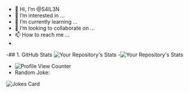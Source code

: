 - 👋 Hi, I’m @S4lL3N
- 👀 I’m interested in ...
- 🌱 I’m currently learning ...
- 💞️ I’m looking to collaborate on ...
- 📫 How to reach me ...
-
-## 1. GitHub Stats
![Your Repository's Stats](https://github-readme-stats.vercel.app/api?username=S4lL3N&show_icons=true)
-![Your Repository's Stats](https://github-readme-stats.vercel.app/api/top-langs/?username=S4lL3N&theme=blue-green)
- ![Profile View Counter](https://komarev.com/ghpvc/?username=S4lL3N)
- Random Joke:
<!-- Markdown -->

![Jokes Card](https://readme-jokes.vercel.app/api)
<!---
S4lL3N/S4lL3N is a ✨ special ✨ repository because its `README.md` (this file) appears on your GitHub profile.
You can click the Preview link to take a look at your changes.
--->

